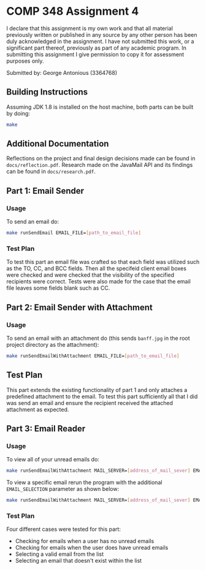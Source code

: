 # COMP 348 Assignment 4

I declare that this assignment is my own work and that all material previously written or published in any source by any other person has been duly acknowledged in the assignment. I have not submitted this work, or a significant part thereof, previously as part of any academic program. In submitting this assignment I give permission to copy it for assessment purposes only.

Submitted by: George Antonious (3364768)

## Building Instructions

Assuming JDK 1.8 is installed on the host machine, both parts can be built by doing:

```bash
make
```

## Additional Documentation

Reflections on the project and final design decisions made can be found in `docs/reflection.pdf`. Research made on the JavaMail API and its findings can be found in `docs/research.pdf`.

## Part 1: Email Sender

### Usage

To send an email do:

```bash
make runSendEmail EMAIL_FILE=[path_to_email_file]
```

### Test Plan

To test this part an email file was crafted so that each field was utilized such as the TO, CC, and BCC fields. Then all the specifeid client email boxes were checked and were checked that the visibility of the specified recipients were correct. Tests were also made for the case that the email file leaves some fields blank such as CC.

## Part 2: Email Sender with Attachment

### Usage

To send an email with an attachment do (this sends `banff.jpg` in the root project directory as the attachment):

```bash
make runSendEmailWithAttachment EMAIL_FILE=[path_to_email_file]
```

## Test Plan

This part extends the existing functionality of part 1 and only attaches a predefined attachment to the email. To test this part sufficiently all that I did was send an email and ensure the recipient received the attached attachment as expected.

## Part 3: Email Reader

### Usage

To view all of your unread emails do:

```bash
make runSendEmailWithAttachment MAIL_SERVER=[address_of_mail_sever] EMAIL_ADDRESS=[account_address] PASSWORD=[account_password]
```

To view a specific email rerun the program with the additional `EMAIL_SELECTION` parameter as shown below:

```bash
make runSendEmailWithAttachment MAIL_SERVER=[address_of_mail_sever] EMAIL_ADDRESS=[account_address] PASSWORD=[account_password] EMAIL_SELECTION=[selected_email]
```

### Test Plan

Four different cases were tested for this part:
- Checking for emails when a user has no unread emails
- Checking for emails when the user does have unread emails
- Selecting a valid email from the list
- Selecting an email that doesn't exist within the list